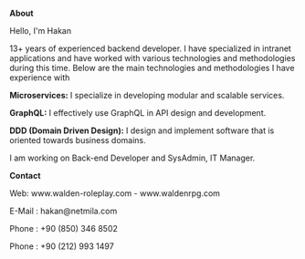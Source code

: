 <p align="center"></p>

<p><strong>About</strong></p>
<p>Hello, I'm Hakan

13+ years of experienced backend developer. I have specialized in intranet applications and have worked with various technologies and methodologies during this time. Below are the main technologies and methodologies I have experience with

**Microservices:** I specialize in developing modular and scalable services.

**GraphQL:** I effectively use GraphQL in API design and development.

**DDD (Domain Driven Design):** I design and implement software that is oriented towards business domains.

</p>

<p>I am working on Back-end Developer and SysAdmin, IT Manager.</p>

<p><strong>Contact</strong></p>
<p>Web: www.walden-roleplay.com - www.waldenrpg.com</p>
<p>E-Mail : hakan@netmila.com</p>
<p>Phone : +90 (850) 346 8502</p>
<p>Phone : +90 (212) 993 1497</p>



